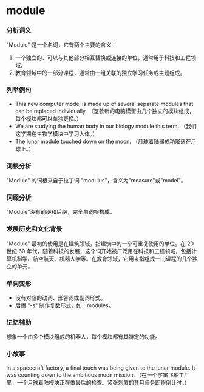 # module

### 分析词义

  

"Module" 是一个名词，它有两个主要的含义：

  

1.  一个独立的、可以与其他部分相互替换或连接的单位，通常用于科技和工程领域。
2.  教育领域中的一部分课程，通常由一组关联的独立学习任务或主题组成。

  

### 列举例句

  

*   This new computer model is made up of several separate modules that can be replaced individually. （这款新的电脑模型由几个独立的模块组成，每个模块都可以单独更换。）
*   We are studying the human body in our biology module this term. （我们这学期在生物学模块中学习人体。）
*   The lunar module touched down on the moon. （月球着陆器成功降落在月球上。）

  

### 词根分析

  

"Module" 的词根来自于拉丁词 "modulus"，含义为"measure"或"model"。

  

### 词缀分析

  

"Module"没有前缀和后缀，完全由词根构成。

  

### 发展历史和文化背景

  

"Module" 最初的使用是在建筑领域，指建筑中的一个可重复使用的单位。在 20 世纪 60 年代，随着科技的发展，这个词开始被广泛用在科技和工程领域，包括计算机科学、航空航天、机器人学等。在教育领域，它用来指组成一门课程的几个独立的单元。

  

### 单词变形

  

*   没有对应的动词、形容词或副词形式。
*   后缀 "-s" 制作复数形式，如：modules。

  

### 记忆辅助

  

想象一个由多个模块组成的机器人，每个模块都有其特定的功能。

  

### 小故事

  

In a spacecraft factory, a final touch was being given to the lunar module. It was counting down to the ambitious moon mission. （在一个宇宙飞船工厂里，一个月球着陆模块正在做最后的检查。紧张刺激的登月任务即将倒计时。）
